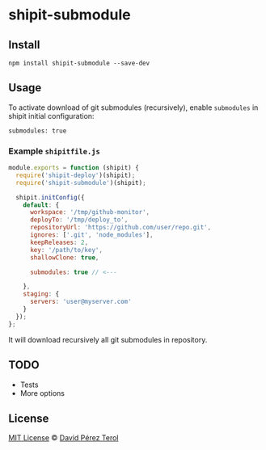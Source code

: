 # shipit-submodule

## Install

```
npm install shipit-submodule --save-dev
```

## Usage

To activate download of git submodules (recursively), enable  ```submodules```
in shipit initial configuration:

```
submodules: true
```

### Example ```shipitfile.js```

```js
module.exports = function (shipit) {
  require('shipit-deploy')(shipit);
  require('shipit-submodule')(shipit);

  shipit.initConfig({
    default: {
      workspace: '/tmp/github-monitor',
      deployTo: '/tmp/deploy_to',
      repositoryUrl: 'https://github.com/user/repo.git',
      ignores: ['.git', 'node_modules'],
      keepReleases: 2,
      key: '/path/to/key',
      shallowClone: true,

      submodules: true // <---

    },
    staging: {
      servers: 'user@myserver.com'
    }
  });
};
```

It will download recursively all git submodules in repository.

## TODO

* Tests
* More options

## License

[MIT License](https://github.com/terox/shipit-submodule/blob/master/LICENSE)
© [David Pérez Terol](http://www.github.com/terox)
